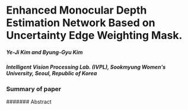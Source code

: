# Enhanced Monocular Depth Estimation Network Based on Uncertainty Edge Weighting Mask.

##### Ye-Ji Kim and Byung-Gyu Kim
##### Intelligent Vision Processing Lab. (IVPL), Sookmyung Women's University, Seoul, Republic of Korea

### Summary of paper

####### Abstract
